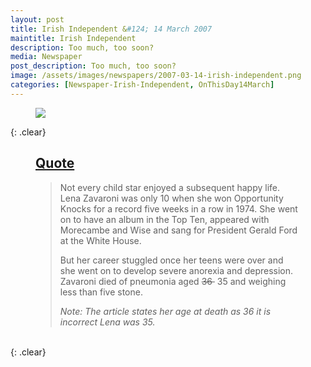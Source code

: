 ```yaml
---
layout: post
title: Irish Independent &#124; 14 March 2007
maintitle: Irish Independent
description: Too much, too soon?
media: Newspaper
post_description: Too much, too soon?
image: /assets/images/newspapers/2007-03-14-irish-independent.png
categories: [Newspaper-Irish-Independent, OnThisDay14March]
---
```


<figure class="fig3">
<a href="{{ page.image }}"><img src="{{ page.image }}" class="full-width zoom-in"></a>
</figure>

{: .clear}

<figure class="fig3">
<h2 id="quote"><a href="#quote">Quote</a></h2>
<blockquote>
<p>Not every child star enjoyed a subsequent happy life. Lena Zavaroni was only 10 when she won Opportunity Knocks for a record five weeks in a row in 1974. She went on to have an album in the Top Ten, appeared with Morecambe and Wise and sang for President Gerald Ford at the White House.</p>
<p>But her career stuggled once her teens were over and she went on to develop severe anorexia and depression. Zavaroni died of pneumonia aged <s>36&nbsp;</s> 35 and weighing less than five stone.</p>
<cite>Note: The article states her age at death as 36 it is incorrect Lena was 35.</cite>
</blockquote>
</figure>

<br />{: .clear}

